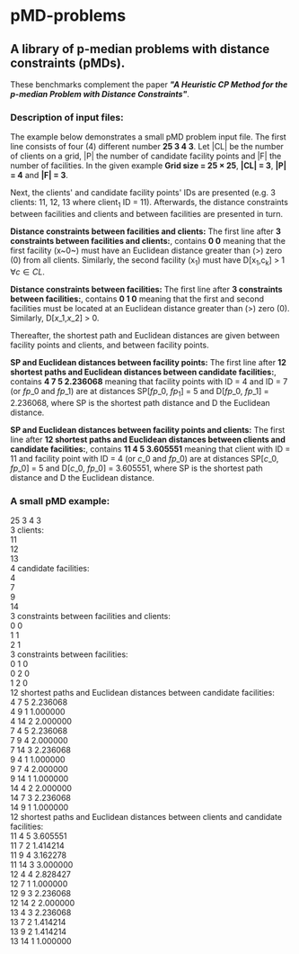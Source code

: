# pMD-problems
## A library of p-median problems with distance constraints (pMDs).  

These benchmarks complement the paper ***"A Heuristic CP Method for the p-median Problem with Distance Constraints"***.


### Description of input files:

The example below demonstrates a small pMD problem input file. The first line consists of four (4) different number **25 3 4 3**. Let |CL| be the number of clients on a grid, |P| the number of candidate facility points and |F| the number of facilities. In the given example **Grid size = 25 $\times$ 25**, **|CL| = 3**, **|P| = 4** and **|F| = 3**.

Next, the clients' and candidate facility points' IDs are presented (e.g. 3 clients: 11, 12, 13 where client$_1$ ID = 11). Afterwards, the distance constraints between facilities and clients and between facilities are presented in turn. 

**Distance constraints between facilities and clients:**
The first line after **3 constraints between facilities and clients:**, contains **0 0** meaning that the first facility (x~0~) must have an Euclidean distance greater than (>) zero (0) from all clients. Similarly, the second facility (x<sub>1</sub>) must have D[x<sub>1</sub>,c<sub>k</sub>] > 1 $\forall c \in CL$.

**Distance constraints between facilities:**
The first line after **3 constraints between facilities:**, contains **0 1 0** meaning that the first and second facilities must be located at an Euclidean distance greater than (>) zero (0). Similarly, D[$x\_1$,$x\_2$] > 0.

Thereafter, the shortest path and Euclidean distances are given between facility points and clients, and between facility points. 

**SP and Euclidean distances between facility points:**
The first line after **12 shortest paths and Euclidean distances between candidate facilities:**, contains **4 7 5 2.236068** meaning that facility points with ID = 4 and ID = 7 (or $fp\_0$ and $fp\_1$) are at distances SP[$fp\_0$, $fp_1$] = 5 and D[$fp\_0$, $fp\_1$] = 2.236068, where SP is the shortest path distance and D the Euclidean distance.

**SP and Euclidean distances between facility points and clients:**
The first line after **12 shortest paths and Euclidean distances between clients and candidate facilities:**, contains **11 4 5 3.605551** meaning that client with ID = 11 and facility point with ID = 4 (or $c\_0$ and $fp\_0$) are at distances SP[$c\_0$, $fp\_0$] = 5 and D[$c\_0$, $fp\_0$] = 3.605551, where SP is the shortest path distance and D the Euclidean distance.


### A small pMD example:

25 3 4 3<br>
3 clients:<br>
11<br>
12<br>
13<br>
4 candidate facilities:<br>
4<br>
7<br>
9<br>
14<br>
3 constraints between facilities and clients:<br>
0 0<br>
1 1<br>
2 1<br>
3 constraints between facilities:<br>
0 1 0<br>
0 2 0<br>
1 2 0<br>
12 shortest paths and Euclidean distances between candidate facilities:<br>
4 7 5 2.236068<br>
4 9 1 1.000000<br>
4 14 2 2.000000<br>
7 4 5 2.236068<br>
7 9 4 2.000000<br>
7 14 3 2.236068<br>
9 4 1 1.000000<br>
9 7 4 2.000000<br>
9 14 1 1.000000<br>
14 4 2 2.000000<br>
14 7 3 2.236068<br>
14 9 1 1.000000<br>
12 shortest paths and Euclidean distances between clients and candidate facilities:<br>
11 4 5 3.605551<br>
11 7 2 1.414214<br>
11 9 4 3.162278<br>
11 14 3 3.000000<br>
12 4 4 2.828427<br>
12 7 1 1.000000<br>
12 9 3 2.236068<br>
12 14 2 2.000000<br>
13 4 3 2.236068<br>
13 7 2 1.414214<br>
13 9 2 1.414214<br>
13 14 1 1.000000<br>
